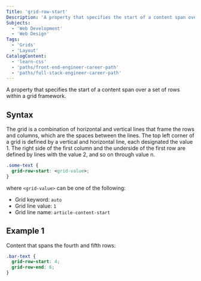 ```yaml
---
Title: 'grid-row-start'
Description: 'A property that specifies the start of a content span over a set of rows within a grid framework.'
Subjects:
  - 'Web Development'
  - 'Web Design'
Tags:
  - 'Grids'
  - 'Layout'
CatalogContent:
  - 'learn-css'
  - 'paths/front-end-engineer-career-path'
  - 'paths/full-stack-engineer-career-path'
---
```


A property that specifies the start of a content span over a set of rows within a grid framework.

## Syntax

The grid is a combination of horizontal and vertical lines that frame the rows and columns, which are the spaces between the lines. The top left corner of a grid is defined by a vertical and horizontal line, each designated the value 1. The right side of the first column and the underside of the first row are defined by lines with the value 2, and so on through value n.

```css
.some-text {
  grid-row-start: <grid-value>;
}
```

where `<grid-value>` can be one of the following:

- Grid keyword: `auto`
- Grid line value: `1`
- Grid line name: `article-content-start`

## Example 1

Content that spans the fourth and fifth rows:

```css
.bar-text {
  grid-row-start: 4;
  grid-row-end: 6;
}
```
